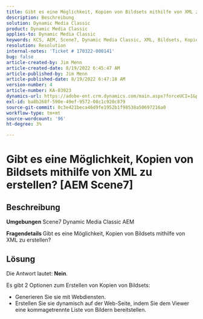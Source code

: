 ```yaml
---
title: Gibt es eine Möglichkeit, Kopien von Bildsets mithilfe von XML zu erstellen? AEM Scene7
description: Beschreibung
solution: Dynamic Media Classic
product: Dynamic Media Classic
applies-to: Dynamic Media Classic
keywords: KCS, AEM, Scene7, Dynamic Media Classic, XML, Bildsets, Kopien
resolution: Resolution
internal-notes: 'Ticket # 170322-000141'
bug: false
article-created-by: Jim Menn
article-created-date: 8/19/2022 6:45:47 AM
article-published-by: Jim Menn
article-published-date: 8/19/2022 6:47:18 AM
version-number: 4
article-number: KA-03923
dynamics-url: https://adobe-ent.crm.dynamics.com/main.aspx?forceUCI=1&pagetype=entityrecord&etn=knowledgearticle&id=e68cc88a-8a1f-ed11-b83e-0022480866ad
exl-id: ba8b268f-590e-49ef-9572-08c1c920c879
source-git-commit: 0c3e421beca46d9fe1952b1f98538a50697216a0
workflow-type: tm+mt
source-wordcount: '96'
ht-degree: 3%

---
```


# Gibt es eine Möglichkeit, Kopien von Bildsets mithilfe von XML zu erstellen? [AEM Scene7]

## Beschreibung


<b>Umgebungen</b>
Scene7 Dynamic Media Classic AEM

<b>Fragendetails </b>
Gibt es eine Möglichkeit, Kopien von Bildsets mithilfe von XML zu erstellen?


## Lösung


Die Antwort lautet: <b>Nein</b>.

Es gibt 2 Optionen zum Erstellen von Kopien von Bildsets:

- Generieren Sie sie mit Webdiensten.
- Erstellen Sie sie dynamisch auf der Web-Seite, indem Sie dem Viewer eine kommagetrennte Liste von Bildern bereitstellen.
